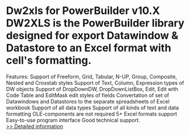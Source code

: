 # Dw2xls for PowerBuilder v10.X<br />DW2XLS is the PowerBuilder library designed for export Datawindow & Datastore to an Excel format with cell's formatting.

Features:
Support of Freeform, Grid, Tabular, N-UP, Group, Composite, Nested and Crosstab styles
Support of Text, Column, Expression types of DW objects
Support of DropDownDW, DropDownListBox, Edit, Edit with Code Table and EditMask edit styles of fields
Convertation of set of Datawindows and Datastores to the separate spreadsheets of Excel workbook
Support of all data types
Support of all kinds of text and data formatting
OLE-components are not required
5+ Excel formats support
Easy-to-use program interface
Good technical support.<br />[>> Detailed information](https://secure.shareit.com/shareit/product.html?productid=224144&affiliateid=200057808)